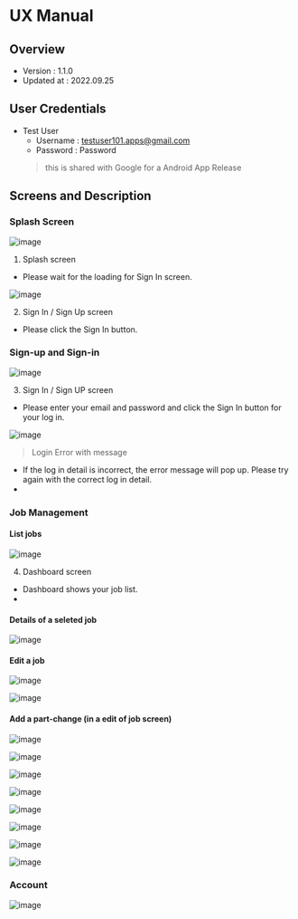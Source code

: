 # UX Manual
## Overview
- Version : 1.1.0
- Updated at : 2022.09.25

## User Credentials
- Test User
  - Username : testuser101.apps@gmail.com
  - Password : Password
  > this is shared with Google for a Android App Release

## Screens and Description
### Splash Screen
![image](https://user-images.githubusercontent.com/59367560/192169797-791f49fe-61ea-48a8-99d3-28c3488e0695.png)
1. Splash screen
  - Please wait for the loading for Sign In screen.

![image](https://user-images.githubusercontent.com/59367560/192169844-7d2b41f2-7101-4fa9-afed-cefc62a13989.png)

2. Sign In / Sign  Up screen
  - Please click the Sign In button.
  
  

### Sign-up and Sign-in
![image](https://user-images.githubusercontent.com/59367560/192169853-946d6889-5b6e-4ce0-98f6-d5219d495e96.png)

3. Sign In / Sign UP screen
  - Please enter your email and password and click the Sign In button for your log in.

![image](https://user-images.githubusercontent.com/59367560/192169860-0f454950-8844-4549-9e54-730318e5cccf.png)
> Login Error with message
  - If the log in detail is incorrect, the error message will pop up. Please try again with the correct log in detail.
  - 
### Job Management
#### List jobs
![image](https://user-images.githubusercontent.com/59367560/192169880-7d086d02-96b6-45fe-9cbe-b36cf28db52b.png)

4. Dashboard screen
  - Dashboard shows your job list.
  - 


#### Details of a seleted job
![image](https://user-images.githubusercontent.com/59367560/192169896-bba0f17a-8720-4ebe-b679-d1e2b2c5621e.png)

#### Edit a job
![image](https://user-images.githubusercontent.com/59367560/192169907-2b2e2f3b-d5b4-4f28-88d8-40589ee70699.png)

![image](https://user-images.githubusercontent.com/59367560/192169995-f7f2d136-4d12-4996-b202-88e6b7681955.png)


#### Add a part-change (in a edit of job screen)
![image](https://user-images.githubusercontent.com/59367560/192169920-2bbb1016-2efc-46eb-99f4-7b17c2d2e034.png)

![image](https://user-images.githubusercontent.com/59367560/192169928-49c09983-9dfc-4567-ab7a-d83cb6c23675.png)

![image](https://user-images.githubusercontent.com/59367560/192169938-b8ef0ccc-0dc8-4d37-8a6e-81ce30998956.png)

![image](https://user-images.githubusercontent.com/59367560/192169949-2abf0caf-4696-4cf9-86a3-b7a57e32157a.png)

![image](https://user-images.githubusercontent.com/59367560/192169959-745f3c76-6ffc-4f2a-87c7-de35f1697c9a.png)

![image](https://user-images.githubusercontent.com/59367560/192169962-b877a949-870d-45b8-a3c5-881e23de9c6f.png)

![image](https://user-images.githubusercontent.com/59367560/192169972-8ea83691-4ac8-490e-8094-4edfabf0b721.png)

![image](https://user-images.githubusercontent.com/59367560/192169981-7e7a6b2b-b7c7-4e56-902f-1c7835a936f1.png)

### Account
![image](https://user-images.githubusercontent.com/59367560/192170007-a83e3cf8-4775-4034-8595-3a998c424f6d.png)


